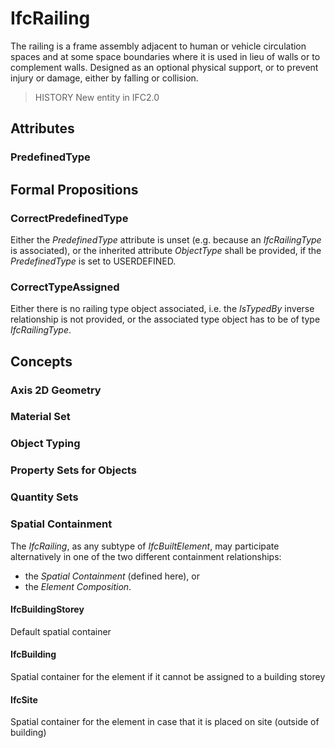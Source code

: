 # IfcRailing

The railing is a frame assembly adjacent to human or vehicle circulation spaces and at some space boundaries where it is used in lieu of walls or to complement walls. Designed as an optional physical support, or to prevent injury or damage, either by falling or collision.<!-- end of definition -->

> HISTORY New entity in IFC2.0

## Attributes

### PredefinedType


## Formal Propositions

### CorrectPredefinedType
Either the _PredefinedType_ attribute is unset (e.g. because an _IfcRailingType_ is associated), or the inherited attribute _ObjectType_ shall be provided, if the _PredefinedType_ is set to USERDEFINED.

### CorrectTypeAssigned
Either there is no railing type object associated, i.e. the _IsTypedBy_ inverse relationship is not provided, or the associated type object has to be of type _IfcRailingType_.

## Concepts

### Axis 2D Geometry



### Material Set

### Object Typing



### Property Sets for Objects



### Quantity Sets



### Spatial Containment

The _IfcRailing_, as any subtype of _IfcBuiltElement_, may participate alternatively in one of the two different containment relationships:

* the _Spatial Containment_ (defined here), or
* the _Element Composition_.

#### IfcBuildingStorey

Default spatial container

#### IfcBuilding

Spatial container for the element if it cannot be assigned to a building storey

#### IfcSite

Spatial container for the element in case that it is placed on site (outside of building)

